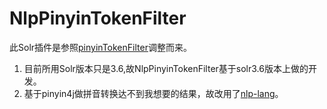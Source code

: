 # NlpPinyinTokenFilter

此Solr插件是参照[pinyinTokenFilter](https://github.com/Jonathan-Wei/pinyinTokenFilter)调整而来。

1. 目前所用Solr版本只是3.6,故NlpPinyinTokenFilter基于solr3.6版本上做的开发。
2. 基于pinyin4j做拼音转换达不到我想要的结果，故改用了[nlp-lang](https://github.com/NLPchina/nlp-lang)。
